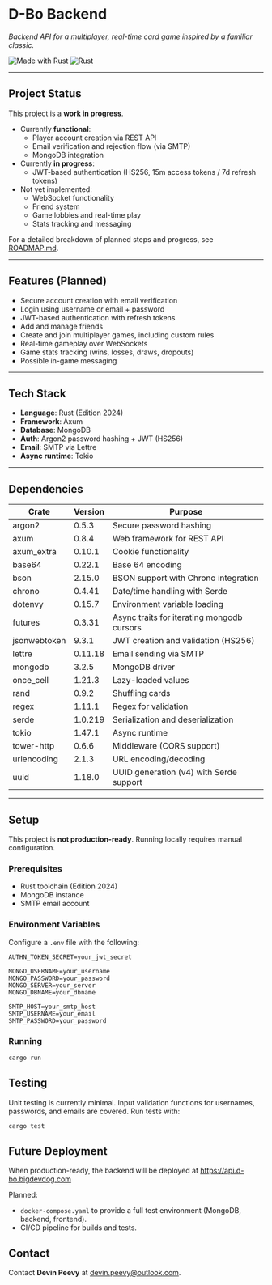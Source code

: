 # D-Bo Backend

_Backend API for a multiplayer, real-time card game inspired by a familiar classic._

![Made with Rust](https://img.shields.io/badge/Made%20with-Rust-blue)
![Rust](https://img.shields.io/badge/Rust-Edition%202024-orange)

---

## Project Status

This project is a **work in progress**.

- Currently **functional**:
  - Player account creation via REST API
  - Email verification and rejection flow (via SMTP)
  - MongoDB integration
- Currently **in progress**:
  - JWT-based authentication (HS256, 15m access tokens / 7d refresh tokens)
- Not yet implemented:
  - WebSocket functionality
  - Friend system
  - Game lobbies and real-time play
  - Stats tracking and messaging

For a detailed breakdown of planned steps and progress, see [ROADMAP.md](../ROADMAP.md).

---

## Features (Planned)

- Secure account creation with email verification
- Login using username or email + password
- JWT-based authentication with refresh tokens
- Add and manage friends
- Create and join multiplayer games, including custom rules
- Real-time gameplay over WebSockets
- Game stats tracking (wins, losses, draws, dropouts)
- Possible in-game messaging

---

## Tech Stack

- **Language**: Rust (Edition 2024)
- **Framework**: Axum
- **Database**: MongoDB
- **Auth**: Argon2 password hashing + JWT (HS256)
- **Email**: SMTP via Lettre
- **Async runtime**: Tokio

---

## Dependencies

| Crate        | Version | Purpose                                    |
| ------------ | ------- | ------------------------------------------ |
| argon2       | 0.5.3   | Secure password hashing                    |
| axum         | 0.8.4   | Web framework for REST API                 |
| axum_extra   | 0.10.1  | Cookie functionality                       |
| base64       | 0.22.1  | Base 64 encoding                           |
| bson         | 2.15.0  | BSON support with Chrono integration       |
| chrono       | 0.4.41  | Date/time handling with Serde              |
| dotenvy      | 0.15.7  | Environment variable loading               |
| futures      | 0.3.31  | Async traits for iterating mongodb cursors |
| jsonwebtoken | 9.3.1   | JWT creation and validation (HS256)        |
| lettre       | 0.11.18 | Email sending via SMTP                     |
| mongodb      | 3.2.5   | MongoDB driver                             |
| once_cell    | 1.21.3  | Lazy-loaded values                         |
| rand         | 0.9.2   | Shuffling cards                            |
| regex        | 1.11.1  | Regex for validation                       |
| serde        | 1.0.219 | Serialization and deserialization          |
| tokio        | 1.47.1  | Async runtime                              |
| tower-http   | 0.6.6   | Middleware (CORS support)                  |
| urlencoding  | 2.1.3   | URL encoding/decoding                      |
| uuid         | 1.18.0  | UUID generation (v4) with Serde support    |

---

## Setup

This project is **not production-ready**. Running locally requires manual configuration.

### Prerequisites

- Rust toolchain (Edition 2024)
- MongoDB instance
- SMTP email account

### Environment Variables

Configure a `.env` file with the following:

```
AUTHN_TOKEN_SECRET=your_jwt_secret

MONGO_USERNAME=your_username
MONGO_PASSWORD=your_password
MONGO_SERVER=your_server
MONGO_DBNAME=your_dbname

SMTP_HOST=your_smtp_host
SMTP_USERNAME=your_email
SMTP_PASSWORD=your_password
```

### Running

```bash
cargo run
```

## Testing

Unit testing is currently minimal. Input validation functions for usernames, passwords, and emails are covered.
Run tests with:

```bash
cargo test
```

## Future Deployment

When production-ready, the backend will be deployed at https://api.d-bo.bigdevdog.com

Planned:

- `docker-compose.yaml` to provide a full test environment (MongoDB, backend, frontend).
- CI/CD pipeline for builds and tests.

## Contact

Contact **Devin Peevy** at [devin.peevy@outlook.com](mailto:devin.peevy@outlook.com).
